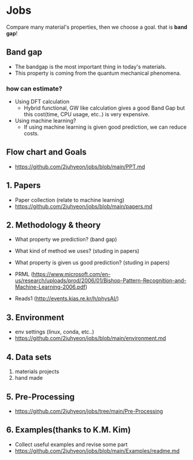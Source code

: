 # Jobs
Compare many material's properties, then we choose a goal. that is **band gap**!

## Band gap
  - The bandgap is the most important thing in today's materials.
  - This property is coming from the quantum mechanical phenomena.
### how can estimate?
  - Using DFT calculation
    - Hybrid functional, GW like calculation gives a good Band Gap but this cost(time, CPU usage, etc..) is very expensive.
  - Using machine learning?
    - If using machine learning is given good prediction, we can reduce costs.

## Flow chart and Goals
  - https://github.com/2juhyeon/jobs/blob/main/PPT.md

    
## 1. Papers
  - Paper collection (relate to machine learning)
  - https://github.com/2juhyeon/jobs/blob/main/papers.md

## 2. Methodology & theory
  - What property we prediction? (band gap)
  - What kind of method we uses? (studing in papers)
  - What property is given us good prediction? (studing in papers)

  - PRML (https://www.microsoft.com/en-us/research/uploads/prod/2006/01/Bishop-Pattern-Recognition-and-Machine-Learning-2006.pdf)
  - Reads1 (http://events.kias.re.kr/h/physAI/)

## 3. Environment
  - env settings (linux, conda, etc..)
  - https://github.com/2juhyeon/jobs/blob/main/environment.md
  
## 4. Data sets
  1. materials projects
  2. hand made

## 5. Pre-Processing
  - https://github.com/2juhyeon/jobs/tree/main/Pre-Processing
## 6. Examples(thanks to K.M. Kim)
  - Collect useful examples and revise some part
  - https://github.com/2juhyeon/jobs/blob/main/Examples/readme.md
